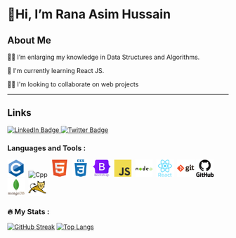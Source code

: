 
  <h1>👋Hi, I’m Rana Asim Hussain </h1>

##  About Me
👩‍💻  I’m enlarging my knowledge in Data Structures and Algorithms.

🧠 I'm currently learning React JS.

👯‍♀️ I'm looking to collaborate on web projects

---
## Links
<div id="badges">
    <a href="https://www.linkedin.com/in/rana-asim-hussain-542314203/">
      <img src="https://img.shields.io/badge/LinkedIn-blue?style=for-the-badge&logo=linkedin&logoColor=white" alt="LinkedIn Badge"/>
    </a>
    <a href="https://twitter.com/Asim_Hussain78">
      <img src="https://img.shields.io/badge/Twitter-blue?style=for-the-badge&logo=twitter&logoColor=white" alt="Twitter Badge"/>
    </a>
  
  </div>


###  Languages and Tools :
<div>
    <img src="https://github.com/devicons/devicon/blob/master/icons/c/c-original.svg" title="c" alt="C" width="40" height="40"/>&nbsp;
  <img src="https://upload.wikimedia.org/wikipedia/commons/thumb/1/18/ISO_C%2B%2B_Logo.svg/1822px-ISO_C%2B%2B_Logo.svg.png" title="Cpp" alt="Cpp" width="40" height="40"/>&nbsp;
   <img src="https://github.com/devicons/devicon/blob/master/icons/html5/html5-original.svg" title="HTML5" alt="HTML" width="40" height="40"/>&nbsp;
   <img src="https://github.com/devicons/devicon/blob/master/icons/css3/css3-plain-wordmark.svg"  title="CSS3" alt="CSS" width="40" height="40"/>&nbsp;
   <img src="https://github.com/devicons/devicon/blob/master/icons/bootstrap/bootstrap-original-wordmark.svg" title="Bootstrap" alt="Bootstrap" width="40" height="40"/>&nbsp;
   <img src="https://github.com/devicons/devicon/blob/master/icons/javascript/javascript-original.svg" title="JavaScript" alt="JavaScript" width="40" height="40"/>&nbsp;
    <img src="https://github.com/devicons/devicon/blob/master/icons/nodejs/nodejs-original-wordmark.svg" title="NodeJS" alt="NodeJS" width="40" height="40"/>&nbsp;
  <img src="https://github.com/devicons/devicon/blob/master/icons/react/react-original-wordmark.svg" title="React" alt="React" width="40" height="40"/>&nbsp;
    <img src="https://github.com/devicons/devicon/blob/master/icons/git/git-original-wordmark.svg" title="Git" **alt="Git" width="40" height="40"/> 
  <img src="https://github.com/devicons/devicon/blob/master/icons/github/github-original-wordmark.svg" title="github" alt="github" width="40" height="40"/>&nbsp;
  <img src="https://github.com/devicons/devicon/blob/master/icons/mongodb/mongodb-original-wordmark.svg"  title="mongodb" alt="mongodb" width="40" height="40"/>&nbsp;
  <img src="https://github.com/devicons/devicon/blob/master/icons/tomcat/tomcat-original.svg"  title="tomcat" alt="tomcat" width="40" height="40"/>&nbsp;
</div>

### :fire: My Stats : <img src="https://komarev.com/ghpvc/?username=asimhussain86&style=flat-square&color=blue" alt=""/>
[![GitHub Streak](http://github-readme-streak-stats.herokuapp.com?user=asimhussain86&theme=dark&background=000000)](https://git.io/streak-stats)
  [![Top Langs](https://github-readme-stats.vercel.app/api/top-langs/?username=asimhussain86&layout=compact&theme=vision-friendly-dark)](https://github.com/anuraghazra/github-readme-stats)

